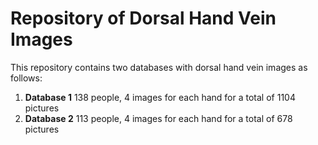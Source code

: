 # Repository of Dorsal Hand Vein Images
This repository contains two databases with dorsal hand vein images as follows:

1. **Database 1** 138 people, 4 images for each hand for a total of 1104 pictures
2. **Database 2** 113 people, 4 images for each hand for a total of 678 pictures
